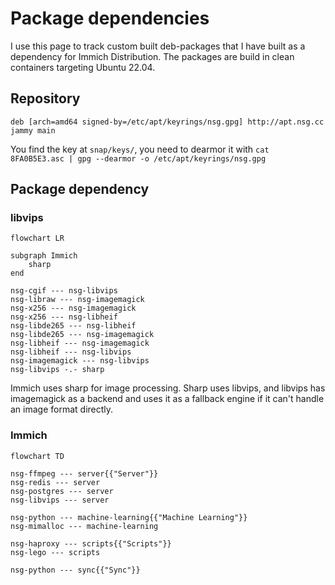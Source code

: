 # Package dependencies

I use this page to track custom built deb-packages that I have built as a dependency for Immich Distribution. The packages are build in clean containers targeting Ubuntu 22.04.

## Repository

```
deb [arch=amd64 signed-by=/etc/apt/keyrings/nsg.gpg] http://apt.nsg.cc jammy main
```

You find the key at `snap/keys/`, you need to dearmor it with `cat 8FA0B5E3.asc | gpg --dearmor -o /etc/apt/keyrings/nsg.gpg`

## Package dependency

### libvips

```mermaid
flowchart LR

subgraph Immich
    sharp
end

nsg-cgif --- nsg-libvips
nsg-libraw --- nsg-imagemagick
nsg-x256 --- nsg-imagemagick
nsg-x256 --- nsg-libheif
nsg-libde265 --- nsg-libheif
nsg-libde265 --- nsg-imagemagick
nsg-libheif --- nsg-imagemagick
nsg-libheif --- nsg-libvips
nsg-imagemagick --- nsg-libvips
nsg-libvips -.- sharp
```

Immich uses sharp for image processing. Sharp uses libvips, and libvips has imagemagick as a backend and uses it as a fallback engine if it can't handle an image format directly.

### Immich

```mermaid
flowchart TD

nsg-ffmpeg --- server{{"Server"}}
nsg-redis --- server
nsg-postgres --- server
nsg-libvips --- server

nsg-python --- machine-learning{{"Machine Learning"}}
nsg-mimalloc --- machine-learning

nsg-haproxy --- scripts{{"Scripts"}}
nsg-lego --- scripts

nsg-python --- sync{{"Sync"}}
```

